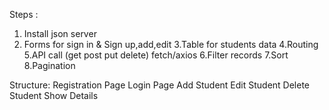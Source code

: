 Steps :

1.  Install json server
2.  Forms for sign in & Sign up,add,edit
    3.Table for students data
    4.Routing
    5.API call (get post put delete) fetch/axios
    6.Filter records
    7.Sort
    8.Pagination

Structure:
Registration Page
Login Page
Add Student
Edit Student
Delete Student
Show Details
